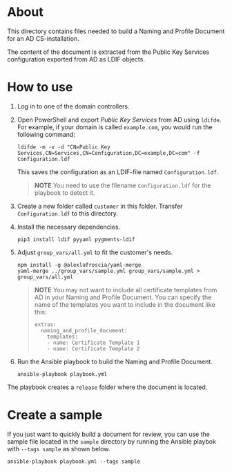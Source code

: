 About
=====

This directory contains files needed to build a Naming and Profile Document for an AD CS-installation.

The content of the document is extracted from the Public Key Services configuration exported from AD as LDIF objects.

How to use
==========

1. Log in to one of the domain controllers.

2. Open PowerShell and export *Public Key Services* from AD using ``ldifde``. For example, if your domain is called ``example.com``, you would run the following command:
    ```
    ldifde -m -v -d "CN=Public Key Services,CN=Services,CN=Configuration,DC=example,DC=com" -f Configuration.ldf
    ```

    This saves the configuration as an LDIF-file named ``Configuration.ldf``.

    > **NOTE** You need to use the filename ``Configuration.ldf`` for the playbook to detect it.

3. Create a new folder called ``customer`` in this folder. Transfer ``Configuration.ldf`` to this directory.

4. Install the necessary dependencies.
    ```
    pip3 install ldif pyyaml pygments-ldif
    ```

5. Adjust ``group_vars/all.yml`` to fit the customer's needs.
    ```
    npm install -g @alexlafroscia/yaml-merge
    yaml-merge ../group_vars/sample.yml group_vars/sample.yml > group_vars/all.yml
    ```

    > **NOTE** You may not want to include all certificate templates from AD in your Naming and Profile Document. You can specify the name of the templates you want to include in the document like this:
    >
    > ```
    > extras:
    >   naming_and_profile_document:
    >     templates:
    >     - name: Certificate Template 1
    >     - name: Certificate Template 2
    > ```

6. Run the Ansible playbook to build the Naming and Profile Document.
    ```
    ansible-playbook playbook.yml
    ```

The playbook creates a ``release`` folder where the document is located.

Create a sample
===============

If you just want to quickly build a document for review, you can use the sample file located in the ``sample`` directory by running the Ansible playbok with ``--tags sample`` as shown below.
```
ansible-playbook playbook.yml --tags sample
```
